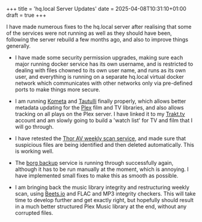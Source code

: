 +++
title = 'hq.local Server Updates'
date = 2025-04-08T10:31:10+01:00
draft = true
+++

I have made numerous fixes to the hq.local server after realising that some of the services were not running as well as they should have been, following the server rebuild a few months ago, and also to improve things generally.

* I have made some security permission upgrades, making sure each major running docker service has its own username, and is restricted to dealing with files chowned to its own user name, and runs as its own user, and everything is running on a separate hq.local virtual docker network which communicates with other networks only via pre-defined ports to make things more secure.

* I am running [Kometa](https://kometa.wiki) and [Tautulli](https://tautulli.com/) finally properly, which allows better metadata updating for the [Plex](https://plex.tv) film and TV libraries, and also allows tracking on all plays on the Plex server. I have linked it to my [Trakt.tv](https://trakt.tv) account and am slowly going to build a 'watch list' for TV and film that I will go through.

* I have retested the [Thor AV weekly scan service](https://www.nextron-systems.com/thor/), and made sure that suspicious files are being identified and then deleted automatically. This is working well.

* The [borg backup](https://www.borgbackup.org/) service is running through successfully again, although it has to be run manually at the moment, which is annoying. I have implemented small fixes to make this as smooth as possible.

* I am bringing back the music library integrity and restructuring weekly scan, using [Beets.io](https://beets.io/) and FLAC and MP3 integrity checkers. This will take time to develop further and get exactly right, but hopefully should result in a much better structured Plex Music library at the end, without any corrupted files.


